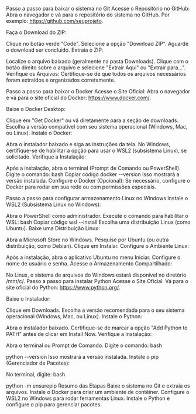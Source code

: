 Passo a passo para baixar o sistema no Git Acesse o Repositório no GitHub: Abra o navegador e vá para o repositório do sistema no GitHub. Por exemplo: https://github.com/seuprojeto.

Faça o Download do ZIP:

Clique no botão verde "Code". Selecione a opção "Download ZIP". Aguarde o download ser concluído. Extraia o ZIP:

Localize o arquivo baixado (geralmente na pasta Downloads). Clique com o botão direito sobre o arquivo e selecione "Extrair Aqui" ou "Extrair para...". Verifique os Arquivos: Certifique-se de que todos os arquivos necessários foram extraídos e organizados corretamente.

Passo a passo para baixar o Docker Acesse o Site Oficial: Abra o navegador e vá para o site oficial do Docker: https://www.docker.com/.

Baixe o Docker Desktop:

Clique em "Get Docker" ou vá diretamente para a seção de downloads. Escolha a versão compatível com seu sistema operacional (Windows, Mac, ou Linux). Instale o Docker:

Abra o instalador baixado e siga as instruções da tela. No Windows, certifique-se de habilitar a opção para usar o WSL2 (subsistema Linux), se solicitado. Verifique a Instalação:

Após a instalação, abra o terminal (Prompt de Comando ou PowerShell). Digite o comando: bash Copiar código docker --version Isso mostrará a versão instalada. Configure o Docker (Opcional): Se necessário, configure o Docker para rodar em sua rede ou com permissões especiais.

Passo a passo para configurar armazenamento Linux no Windows Instale o WSL2 (Subsistema Linux no Windows):

Abra o PowerShell como administrador. Execute o comando para habilitar o WSL: bash Copiar código wsl --install Escolha uma distribuição Linux (como Ubuntu). Baixe uma Distribuição Linux:

Abra a Microsoft Store no Windows. Pesquise por Ubuntu (ou outra distribuição, como Debian). Clique em Instalar. Configure o Ambiente Linux:

Após a instalação, abra o aplicativo Ubuntu no menu Iniciar. Configure o nome de usuário e senha. Acesse o Armazenamento Compartilhado:

No Linux, o sistema de arquivos do Windows estará disponível no diretório /mnt/c/. Passo a passo para instalar Python Acesse o Site Oficial: Vá para o site oficial do Python: https://www.python.org/.

Baixe o Instalador:

Clique em Downloads. Escolha a versão recomendada para o seu sistema operacional (Windows, Mac, ou Linux). Instale o Python:

Abra o instalador baixado. Certifique-se de marcar a opção "Add Python to PATH" antes de clicar em Install Now. Verifique a Instalação:

Abra o terminal ou Prompt de Comando. Digite o comando: bash

python --version Isso mostrará a versão instalada. Instale o pip (Gerenciador de Pacotes):

No terminal, digite: bash

python -m ensurepip Resumo das Etapas Baixe o sistema no Git e extraia os arquivos. Instale o Docker para criar um ambiente de contêiner. Configure o WSL2 no Windows para rodar ferramentas Linux. Instale o Python e configure o pip para gerenciar pacotes.
